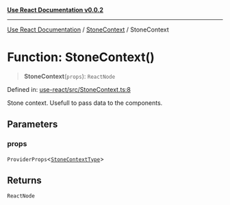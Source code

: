 [**Use React Documentation v0.0.2**](../../README.md)

***

[Use React Documentation](../../modules.md) / [StoneContext](../README.md) / StoneContext

# Function: StoneContext()

> **StoneContext**(`props`): `ReactNode`

Defined in: [use-react/src/StoneContext.ts:8](https://github.com/stonemjs/use-react/blob/4786d31a3beb1c9f15eb30e2c9c2b12c786b755a/src/StoneContext.ts#L8)

Stone context.
Usefull to pass data to the components.

## Parameters

### props

`ProviderProps`\<[`StoneContextType`](../../declarations/interfaces/StoneContextType.md)\>

## Returns

`ReactNode`
